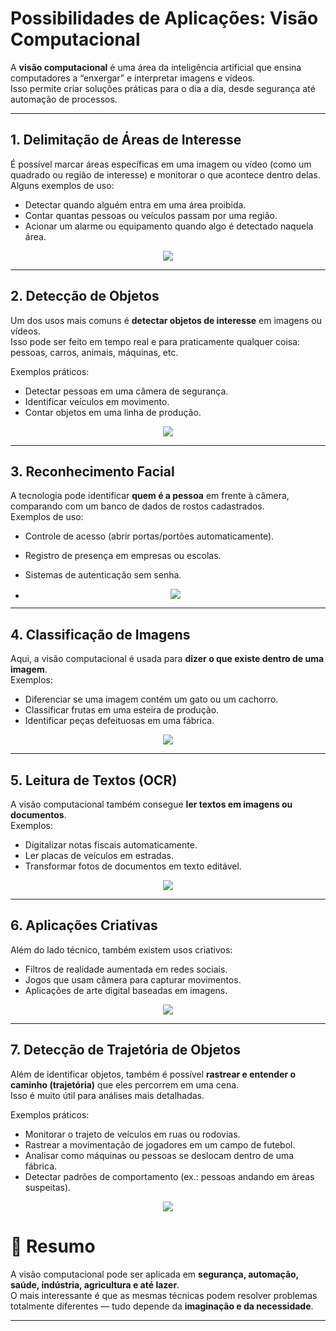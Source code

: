 # **Possibilidades de Aplicações: Visão Computacional**

A **visão computacional** é uma área da inteligência artificial que ensina computadores a “enxergar” e interpretar imagens e vídeos.  
Isso permite criar soluções práticas para o dia a dia, desde segurança até automação de processos.

---

## **1. Delimitação de Áreas de Interesse**

É possível marcar áreas específicas em uma imagem ou vídeo (como um quadrado ou região de interesse) e monitorar o que acontece dentro delas.  
Alguns exemplos de uso:
- Detectar quando alguém entra em uma área proibida.
- Contar quantas pessoas ou veículos passam por uma região.
- Acionar um alarme ou equipamento quando algo é detectado naquela área.

<p align="center">
  <img src="banner.png" >
</p>


---

## **2. Detecção de Objetos**

Um dos usos mais comuns é **detectar objetos de interesse** em imagens ou vídeos.  
Isso pode ser feito em tempo real e para praticamente qualquer coisa: pessoas, carros, animais, máquinas, etc.

Exemplos práticos:
- Detectar pessoas em uma câmera de segurança.  
- Identificar veículos em movimento.  
- Contar objetos em uma linha de produção.

<p align="center">
  <img src="banner.png" >
</p>

---

## **3. Reconhecimento Facial**

A tecnologia pode identificar **quem é a pessoa** em frente à câmera, comparando com um banco de dados de rostos cadastrados.  
Exemplos de uso:
- Controle de acesso (abrir portas/portões automaticamente).  
- Registro de presença em empresas ou escolas.  
- Sistemas de autenticação sem senha.

- <p align="center">
  <img src="banner.png" >
</p>


---

## **4. Classificação de Imagens**

Aqui, a visão computacional é usada para **dizer o que existe dentro de uma imagem**.  
Exemplos:
- Diferenciar se uma imagem contém um gato ou um cachorro.  
- Classificar frutas em uma esteira de produção.  
- Identificar peças defeituosas em uma fábrica.

<p align="center">
  <img src="class.gif" >
</p>


---

## **5. Leitura de Textos (OCR)**

A visão computacional também consegue **ler textos em imagens ou documentos**.  
Exemplos:
- Digitalizar notas fiscais automaticamente.  
- Ler placas de veículos em estradas.  
- Transformar fotos de documentos em texto editável.

<p align="center">
  <img src="banner.png" >
</p>


---

## **6. Aplicações Criativas**

Além do lado técnico, também existem usos criativos:  
- Filtros de realidade aumentada em redes sociais.  
- Jogos que usam câmera para capturar movimentos.  
- Aplicações de arte digital baseadas em imagens.

<p align="center">
  <img src="banner.png" >
</p>


---

## **7. Detecção de Trajetória de Objetos**

Além de identificar objetos, também é possível **rastrear e entender o caminho (trajetória)** que eles percorrem em uma cena.  
Isso é muito útil para análises mais detalhadas.

Exemplos práticos:
- Monitorar o trajeto de veículos em ruas ou rodovias.  
- Rastrear a movimentação de jogadores em um campo de futebol.  
- Analisar como máquinas ou pessoas se deslocam dentro de uma fábrica.  
- Detectar padrões de comportamento (ex.: pessoas andando em áreas suspeitas). 

<p align="center">
  <img src="banner.png" >
</p>

# 🚀 **Resumo**

A visão computacional pode ser aplicada em **segurança, automação, saúde, indústria, agricultura e até lazer**.  
O mais interessante é que as mesmas técnicas podem resolver problemas totalmente diferentes — tudo depende da **imaginação e da necessidade**.

---
